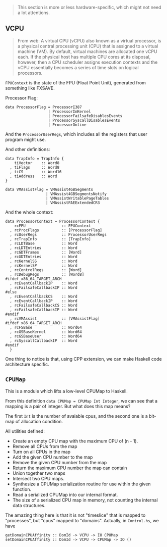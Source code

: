 > This section is more or less hardware-specific, which might not need a lot attentions.

## VCPU

> From web: A virtual CPU (vCPU) also known as a virtual processor, is a physical central processing unit (CPU) that is assigned to a virtual machine (VM).
By default, virtual machines are allocated one vCPU each. If the physical host has multiple CPU cores at its disposal, however, then a CPU scheduler assigns execution contexts and the vCPU essentially becomes a series of time slots on logical processors.

`FPUContext` is the state of the FPU (Float Point Unit), generated from something like FXSAVE.

Processor Flag:

	data ProcessorFlag = ProcessorI387
	                   | ProcessorInKernel
	                   | ProcessorFailsafeDisablesEvents
	                   | ProcessorSyscallDisablesEvents
	                   | ProcessorOnline

And the `ProcessorUserRegs`, which includes all the registers that user program might use.

And other definitions:

	data TrapInfo = TrapInfo {
	    tiVector    :: Word8
	  , tiFlags     :: Word8
	  , tiCS        :: Word16
	  , tiAddress   :: Word
	}

	data VMAssistFlag = VMAssist4GBSegments
	                  | VMAssist4GBSegmentsNotify
	                  | VMAssistWritablePageTables
	                  | VMAssistPAEExtendedCR3

And the whole context:

	data ProcessorContext = ProcessorContext {
	    rcFPU                :: FPUContext
	  , rcProcFlags          :: [ProcessorFlag]
	  , rcUserRegs           :: ProcessorUserRegs
	  , rcTrapInfo           :: [TrapInfo]
	  , rcLDTBase            :: Word
	  , rcLDTEntries         :: Word
	  , rcGDTFrames          :: [Word]
	  , rcGDTEntries         :: Word
	  , rcKernelSS           :: Word
	  , rcKernelSP           :: Word
	  , rcControlRegs        :: [Word]
	  , rcDebugRegs          :: [Word8]
	#ifdef x86_64_TARGET_ARCH
	  , rcEventCallbackIP    :: Word
	  , rcFailsafeCallbackIP :: Word
	#else
	  , rcEventCallbackCS    :: Word
	  , rcEventCallbackIP    :: Word
	  , rcFailsafeCallbackCS :: Word
	  , rcFailsafeCallbackIP :: Word
	#endif
	  , rcVMAssist           :: [VMAssistFlag]
	#ifdef x86_64_TARGET_ARCH
	  , rcFSBase             :: Word64
	  , rcGSBaseKernel       :: Word64
	  , rcGSBaseUser         :: Word64
	  , rcSyscallCallbackIP  :: Word
	#endif
	  }

One thing to notice is that, using CPP extension, we can make Haskell code architecture specific.

## `CPUMap`
This is a module which lifts a low-level CPUMap to Haskell.

From this definition `data CPUMap = CPUMap Int Integer`, we can see that a mapping is a pair of integer. But what does this map means?

The first `Int` is the number of avaiable cpus, and the second one is a bit-map of allocation condition.

All utilities defined:

* Create an empty CPU map with the maximum CPU of (n - 1).
* Remove all CPUs from the map
* Turn on all CPUs in the map
* Add the given CPU number to the map
* Remove the given CPU number from the map
* Return the maximum CPU number the map can contain
* Union together two maps
* Intersect two CPU maps.
* Synthesize a CPUMap serialization routine for use within the given function.
* Read a serialized CPUMap into our internal format.
* The size of a serialized CPU map in memory, not counting the internal data structures.


The amazing thing here is that it is not "timeslice" that is mapped to "processes", but "cpus" mapped to "domains". Actually, in `Control.hs`, we have 

	getDomainCPUAffinity :: DomId -> VCPU -> IO CPUMap
	setDomainCPUAffinity :: DomId -> VCPU -> CPUMap -> IO ()

